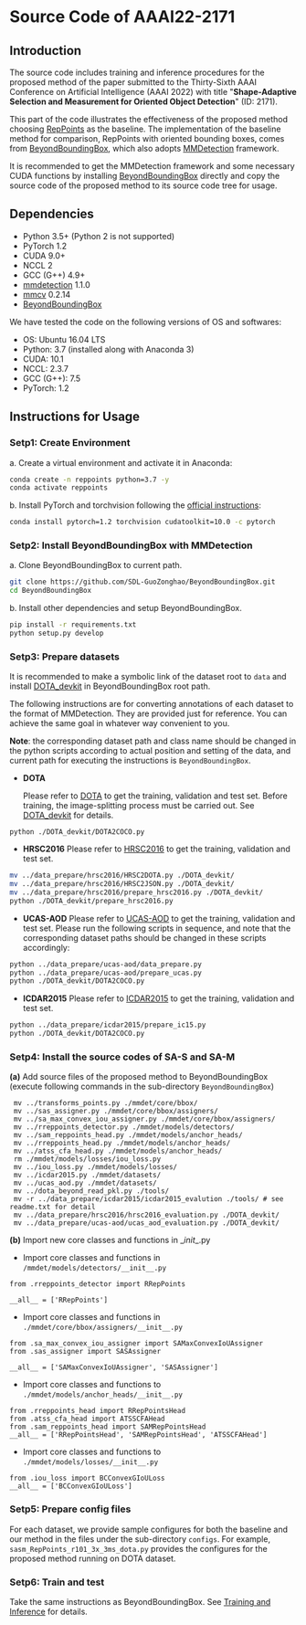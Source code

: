 # Source Code of AAAI22-2171

## Introduction

The source code includes training and inference procedures for the proposed method of the paper submitted to the Thirty-Sixth AAAI Conference on Artificial Intelligence (AAAI 2022) with title "**Shape-Adaptive Selection and Measurement for Oriented Object Detection**" (ID: 2171).

This part of the code illustrates the effectiveness of the proposed method choosing [RepPoints](https://ieeexplore.ieee.org/document/9009032) as the baseline. The implementation of the baseline method for comparison, RepPoints with oriented bounding boxes, comes from [BeyondBoundingBox](https://github.com/SDL-GuoZonghao/BeyondBoundingBox/blob/main/mmdet/models/anchor_heads/cfa_head.py), which also adopts [MMDetection](https://github.com/open-mmlab/mmdetection) framework.

It is recommended to get the MMDetection framework and some necessary CUDA functions  by installing [BeyondBoundingBox](https://github.com/SDL-GuoZonghao/BeyondBoundingBox) directly and copy the  source code of the proposed method  to its source code tree for usage.

## Dependencies

- Python 3.5+ (Python 2 is not supported)
- PyTorch 1.2
- CUDA 9.0+
- NCCL 2
- GCC (G++) 4.9+
- [mmdetection](https://github.com/open-mmlab/mmdetection) 1.1.0 
- [mmcv](https://github.com/open-mmlab/mmcv) 0.2.14
- [BeyondBoundingBox](https://github.com/SDL-GuoZonghao/BeyondBoundingBox)


We have tested the code on the following versions of OS and softwares:

- OS:  Ubuntu 16.04 LTS
- Python: 3.7 (installed along with Anaconda 3)
- CUDA: 10.1
- NCCL: 2.3.7
- GCC (G++): 7.5
- PyTorch: 1.2

## Instructions for Usage
### Setp1: Create Environment
a. Create a virtual environment and activate it in Anaconda:

```bash
conda create -n reppoints python=3.7 -y
conda activate reppoints
```

b. Install PyTorch and torchvision following the [official instructions](https://pytorch.org/):

```bash
conda install pytorch=1.2 torchvision cudatoolkit=10.0 -c pytorch
```
### Setp2: Install BeyondBoundingBox with MMDetection
a. Clone BeyondBoundingBox to current path.
```bash
git clone https://github.com/SDL-GuoZonghao/BeyondBoundingBox.git
cd BeyondBoundingBox
```
b. Install other dependencies and setup BeyondBoundingBox.
```bash
pip install -r requirements.txt
python setup.py develop
```

### Setp3: Prepare datasets
It is recommended to make a symbolic link of the dataset root to ``data`` and install [DOTA_devkit](https://github.com/CAPTAIN-WHU/DOTA_devkit) in BeyondBoundingBox root path.

The following instructions are for converting annotations of each dataset to the format of MMDetection. They are provided just for reference. You can achieve the same goal in whatever way convenient to you.

**Note**: the corresponding dataset path and class name should be changed in the python scripts according to actual position and setting of the data, and current path for executing the instructions is ``BeyondBoundingBox``.

- **DOTA**

  Please refer to [DOTA](https://captain-whu.github.io/DOTA/index.html) to get the training, validation and test set.
  Before training, the image-splitting process must be carried out.  See [DOTA_devkit](https://github.com/CAPTAIN-WHU/DOTA_devkit) for details. 
```
python ./DOTA_devkit/DOTA2COCO.py 
```

- **HRSC2016**
	Please refer to [HRSC2016](https://sites.google.com/site/hrsc2016/) to get the training, validation and test set.
```bash
mv ../data_prepare/hrsc2016/HRSC2DOTA.py ./DOTA_devkit/
mv ../data_prepare/hrsc2016/HRSC2JSON.py ./DOTA_devkit/	
mv ../data_prepare/hrsc2016/prepare_hrsc2016.py ./DOTA_devkit/
python ./DOTA_devkit/prepare_hrsc2016.py 
```


-  **UCAS-AOD**
	Please refer to [UCAS-AOD](https://hyper.ai/datasets/5419 ) to get the training, validation and test set.
	Please run the following scripts in sequence, and note that the corresponding dataset paths should be changed in these scripts accordingly:
```bash
python ../data_prepare/ucas-aod/data_prepare.py
python ../data_prepare/ucas-aod/prepare_ucas.py
python ./DOTA_devkit/DOTA2COCO.py
```
- **ICDAR2015**
	Please refer to [ICDAR2015](https://rrc.cvc.uab.es/?ch=4&com=downloads) to get the training, validation and test set. 
```bash
python ../data_prepare/icdar2015/prepare_ic15.py
python ./DOTA_devkit/DOTA2COCO.py
```


### Setp4: Install the source codes of SA-S and SA-M
**(a)** Add source files of the proposed method to BeyondBoundingBox (execute following commands in the sub-directory ``BeyondBoundingBox``)

```shell
 mv ../transforms_points.py ./mmdet/core/bbox/
 mv ../sas_assigner.py ./mmdet/core/bbox/assigners/
 mv ../sa_max_convex_iou_assigner.py ./mmdet/core/bbox/assigners/
 mv ../rreppoints_detector.py ./mmdet/models/detectors/
 mv ../sam_reppoints_head.py ./mmdet/models/anchor_heads/
 mv ../rreppoints_head.py ./mmdet/models/anchor_heads/
 mv ../atss_cfa_head.py ./mmdet/models/anchor_heads/
 rm ./mmdet/models/losses/iou_loss.py
 mv ../iou_loss.py ./mmdet/models/losses/
 mv ../icdar2015.py ./mmdet/datasets/
 mv ../ucas_aod.py ./mmdet/datasets/
 mv ../dota_beyond_read_pkl.py ./tools/
 mv -r ../data_prepare/icdar2015/icdar2015_evalution ./tools/ # see readme.txt for detail
 mv ../data_prepare/hrsc2016/hrsc2016_evaluation.py ./DOTA_devkit/
 mv ../data_prepare/ucas-aod/ucas_aod_evaluation.py ./DOTA_devkit/
```

**(b)** Import new core classes and functions in \__init__.py 

- Import core classes and functions in ``/mmdet/models/detectors/__init__.py``
```shell
from .rreppoints_detector import RRepPoints

__all__ = ['RRepPoints']
```

- Import core classes and functions in ``./mmdet/core/bbox/assigners/__init__.py`` 
```shell
from .sa_max_convex_iou_assigner import SAMaxConvexIoUAssigner
from .sas_assigner import SASAssigner

__all__ = ['SAMaxConvexIoUAssigner', 'SASAssigner']
```

- Import core classes and functions to ``./mmdet/models/anchor_heads/__init__.py`` 
```shell
from .rreppoints_head import RRepPointsHead
from .atss_cfa_head import ATSSCFAHead
from .sam_reppoints_head import SAMRepPointsHead
__all__ = ['RRepPointsHead', 'SAMRepPointsHead', 'ATSSCFAHead']
```

- Import core classes and functions to ``./mmdet/models/losses/__init__.py`` 
```shell
from .iou_loss import BCConvexGIoULoss
__all__ = ['BCConvexGIoULoss']
```


### Setp5: Prepare config files
For each dataset, we provide sample configures for both the baseline and our method in the files under the sub-directory ``configs``. For example, ``sasm_RepPoints_r101_3x_3ms_dota.py`` provides the configures for the proposed method running on DOTA dataset.

### Setp6: Train and test
Take the same instructions as BeyondBoundingBox. See [Training and Inference](https://github.com/SDL-GuoZonghao/BeyondBoundingBox) for details.





